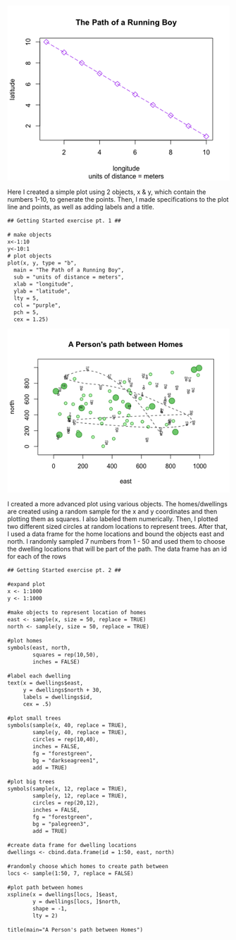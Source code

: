 
![](RunningBoyPlot.png)

Here I created a simple plot using 2 objects, x & y, which contain the numbers 1-10, to generate the points. Then, I made specifications to the plot line and points, as well as adding labels and a title.

```
## Getting Started exercise pt. 1 ##

# make objects
x<-1:10
y<-10:1
# plot objects
plot(x, y, type = "b", 
  main = "The Path of a Running Boy", 
  sub = "units of distance = meters", 
  xlab = "longitude", 
  ylab = "latitude", 
  lty = 5, 
  col = "purple", 
  pch = 5, 
  cex = 1.25) 
```

![](GettingStarted2Plot.png)

I created a more advanced plot using various objects. The homes/dwellings are created using a random sample for the x and y coordinates and then plotting them as squares. I also labeled them numerically. Then, I plotted two different sized circles at random locations to represent trees. After that, I used a data frame for the home locations and bound the objects east and north. I randomly sampled 7 numbers from 1 - 50 and used them to choose the dwelling locations that will be part of the path. The data frame has an id for each of the rows  

```
## Getting Started exercise pt. 2 ##

#expand plot 
x <- 1:1000
y <- 1:1000

#make objects to represent location of homes
east <- sample(x, size = 50, replace = TRUE)
north <- sample(y, size = 50, replace = TRUE)

#plot homes
symbols(east, north, 
        squares = rep(10,50), 
        inches = FALSE)
        
#label each dwelling
text(x = dwellings$east,
     y = dwellings$north + 30,
     labels = dwellings$id, 
     cex = .5)

#plot small trees
symbols(sample(x, 40, replace = TRUE), 
        sample(y, 40, replace = TRUE), 
        circles = rep(10,40), 
        inches = FALSE,
        fg = "forestgreen",
        bg = "darkseagreen1",
        add = TRUE)

#plot big trees
symbols(sample(x, 12, replace = TRUE), 
        sample(y, 12, replace = TRUE), 
        circles = rep(20,12), 
        inches = FALSE,
        fg = "forestgreen",
        bg = "palegreen3",
        add = TRUE)

#create data frame for dwelling locations
dwellings <- cbind.data.frame(id = 1:50, east, north)

#randomly choose which homes to create path between
locs <- sample(1:50, 7, replace = FALSE)

#plot path between homes
xspline(x = dwellings[locs, ]$east, 
        y = dwellings[locs, ]$north,
        shape = -1,
        lty = 2)

title(main="A Person's path between Homes")
```
